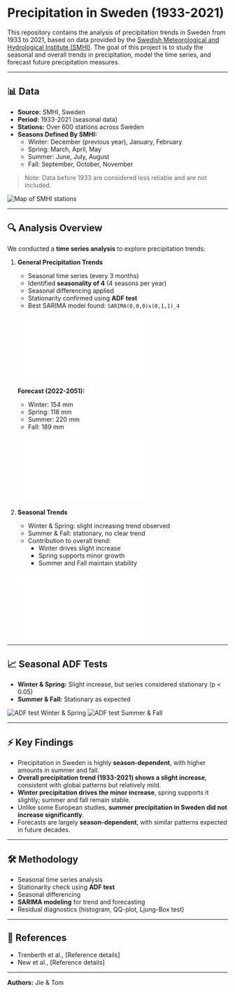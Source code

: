 # Precipitation in Sweden (1933-2021)

This repository contains the analysis of precipitation trends in Sweden from 1933 to 2021, based on data provided by the [Swedish Meteorological and Hydrological Institute (SMHI)](https://www.smhi.se/). The goal of this project is to study the seasonal and overall trends in precipitation, model the time series, and forecast future precipitation measures.

---

## 📊 Data

- **Source:** SMHI, Sweden
- **Period:** 1933-2021 (seasonal data)
- **Stations:** Over 600 stations across Sweden
- **Seasons Defined By SMHI:**
  - Winter: December (previous year), January, February
  - Spring: March, April, May
  - Summer: June, July, August
  - Fall: September, October, November

> Note: Data before 1933 are considered less reliable and are not included.

![Map of SMHI stations](images/project/stations_Sweden.png)

---

## 🔍 Analysis Overview

We conducted a **time series analysis** to explore precipitation trends:

1. **General Precipitation Trends**
   - Seasonal time series (every 3 months)
   - Identified **seasonality of 4** (4 seasons per year)
   - Seasonal differencing applied
   - Stationarity confirmed using **ADF test**
   - Best SARIMA model found: `SARIMA(0,0,0)x(0,1,1)_4`

   ![Seasonally differenced time series](images/project/season_diff_precipitation_ts.pdf)
   
   **Forecast (2022-2051):**
   - Winter: 154 mm
   - Spring: 118 mm
   - Summer: 220 mm
   - Fall: 189 mm

   ![Forecast](images/project/forecast_precipitation.pdf)

2. **Seasonal Trends**
   - Winter & Spring: slight increasing trend observed
   - Summer & Fall: stationary, no clear trend
   - Contribution to overall trend:
     - Winter drives slight increase
     - Spring supports minor growth
     - Summer and Fall maintain stability

   ![Seasonal precipitation](images/project/precipitation_four_seasons.pdf)

---

## 📈 Seasonal ADF Tests

- **Winter & Spring:** Slight increase, but series considered stationary (p < 0.05)
- **Summer & Fall:** Stationary as expected

![ADF test Winter & Spring](images/project/adf_test_winter_spring_precipitation.png)
![ADF test Summer & Fall](images/project/adf_summer_fall_precipitation.png)

---

## ⚡ Key Findings

- Precipitation in Sweden is highly **season-dependent**, with higher amounts in summer and fall.
- **Overall precipitation trend (1933-2021) shows a slight increase**, consistent with global patterns but relatively mild.
- **Winter precipitation drives the minor increase**, spring supports it slightly; summer and fall remain stable.
- Unlike some European studies, **summer precipitation in Sweden did not increase significantly**.
- Forecasts are largely **season-dependent**, with similar patterns expected in future decades.

---

## 🛠 Methodology

- Seasonal time series analysis
- Stationarity check using **ADF test**
- Seasonal differencing
- **SARIMA modeling** for trend and forecasting
- Residual diagnostics (histogram, QQ-plot, Ljung-Box test)

---

## 🔗 References

- Trenberth et al., [Reference details]  
- New et al., [Reference details]  

---

**Authors:** Jie & Tom 
